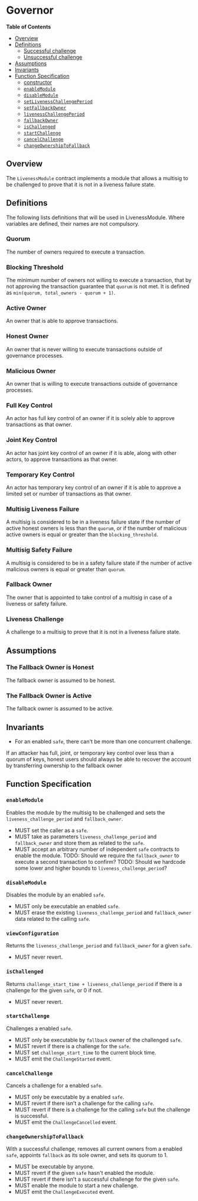 # Governor

<!-- START doctoc generated TOC please keep comment here to allow auto update -->
<!-- DON'T EDIT THIS SECTION, INSTEAD RE-RUN doctoc TO UPDATE -->
**Table of Contents**

- [Overview](#overview)
- [Definitions](#definitions)
  - [Successful challenge](#successful-challenge)
  - [Unsuccessful challenge](#unsuccessful-challenge)
- [Assumptions](#assumptions)
- [Invariants](#invariants)
- [Function Specification](#function-specification)
  - [constructor](#constructor)
  - [`enableModule`](#enablemodule)
  - [`disableModule`](#disablemodule)
  - [`setLivenessChallengePeriod`](#setlivenesschallengeperiod)
  - [`setFallbackOwner`](#setfallbackowner)
  - [`livenessChallengePeriod`](#livenesschallengeperiod)
  - [`fallbackOwner`](#fallbackowner)
  - [`isChallenged`](#ischallenged)
  - [`startChallenge`](#startchallenge)
  - [`cancelChallenge`](#cancelchallenge)
  - [`changeOwnershipToFallback`](#changeownershiptofallback)

<!-- END doctoc generated TOC please keep comment here to allow auto update -->

## Overview

The `LivenessModule` contract implements a module that allows a multisig to be challenged to prove that it is not in a liveness failure state.

## Definitions
The following lists definitions that will be used in LivenessModule. Where variables are defined, their names are not compulsory.

### Quorum
The number of owners required to execute a transaction.

### Blocking Threshold
The minimum number of owners not willing to execute a transaction, that by not approving the transaction guarantee that `quorum` is not met. It is defined as `min(quorum, total_owners - quorum + 1)`.

### Active Owner
An owner that is able to approve transactions.

### Honest Owner
An owner that is never willing to execute transactions outside of governance processes.

### Malicious Owner
An owner that is willing to execute transactions outside of governance processes.

### Full Key Control
An actor has full key control of an owner if it is solely able to approve transactions as that owner.

### Joint Key Control
An actor has joint key control of an owner if it is able, along with other actors, to approve transactions as that owner.

### Temporary Key Control
An actor has temporary key control of an owner if it is able to approve a limited set or number of transactions as that owner.

### Multisig Liveness Failure
A multisig is considered to be in a liveness failure state if the number of active honest owners is less than the `quorum`, or if the number of malicious active owners is equal or greater than the `blocking_threshold`.

### Multisig Safety Failure
A multisig is considered to be in a safety failure state if the number of active malicious owners is equal or greater than `quorum`.

### Fallback Owner
The owner that is appointed to take control of a multisig in case of a liveness or safety failure.

### Liveness Challenge
A challenge to a multisig to prove that it is not in a liveness failure state.

## Assumptions

### The Fallback Owner is Honest
The fallback owner is assumed to be honest.

### The Fallback Owner is Active
The fallback owner is assumed to be active.

## Invariants
- For an enabled `safe`, there can't be more than one concurrent challenge.

If an attacker has full, joint, or temporary key control over less than a quorum of keys, honest users should always be able to recover the account by transferring ownership to the fallback owner

## Function Specification

### `enableModule`
Enables the module by the multisig to be challenged and sets the `liveness_challenge_period` and `fallback_owner`.

- MUST set the caller as a `safe`.
- MUST take as parameters `liveness_challenge_period` and `fallback_owner` and store them as related to the `safe`.
- MUST accept an arbitrary number of independent `safe` contracts to enable the module.
TODO: Should we require the `fallback_owner` to execute a second transaction to confirm?
TODO: Should we hardcode some lower and higher bounds to `liveness_challenge_period`?

### `disableModule`
Disables the module by an enabled `safe`.

- MUST only be executable an enabled `safe`.
- MUST erase the existing `liveness_challenge_period` and `fallback_owner` data related to the calling `safe`.

### `viewConfiguration`
Returns the `liveness_challenge_period` and `fallback_owner` for a given `safe`.

- MUST never revert.

### `isChallenged`
Returns `challenge_start_time + liveness_challenge_period` if there is a challenge for the given `safe`, or 0 if not.

- MUST never revert.

### `startChallenge`
Challenges a enabled `safe`.

- MUST only be executable by `fallback` owner of the challenged `safe`.
- MUST revert if there is a challenge for the `safe`.
- MUST set `challenge_start_time` to the current block time.
- MUST emit the `ChallengeStarted` event.

### `cancelChallenge`

Cancels a challenge for a enabled `safe`.

- MUST only be executable by a enabled `safe`.
- MUST revert if there isn't a challenge for the calling `safe`.
- MUST revert if there is a challenge for the calling `safe` but the challenge is successful.
- MUST emit the `ChallengeCancelled` event.

### `changeOwnershipToFallback`

With a successful challenge, removes all current owners from a enabled `safe`, appoints `fallback` as its sole owner, and sets its quorum to 1.

- MUST be executable by anyone.
- MUST revert if the given `safe` hasn't enabled the module.
- MUST revert if there isn't a successful challenge for the given `safe`.
- MUST enable the module to start a new challenge.
- MUST emit the `ChallengeExecuted` event.
